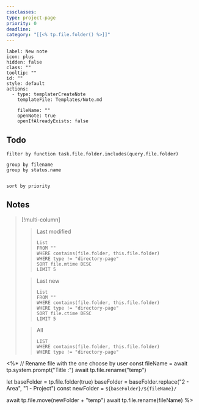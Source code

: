 ```yaml
---
cssclasses: 
type: project-page
priority: 0
deadline: 
category: "[[<% tp.file.folder() %>]]"
---
```

```meta-bind-button
label: New note
icon: plus
hidden: false
class: ""
tooltip: ""
id: ""
style: default
actions:
  - type: templaterCreateNote
    templateFile: Templates/Note.md

    fileName: ""
    openNote: true
    openIfAlreadyExists: false

```
## Todo

```tasks
filter by function task.file.folder.includes(query.file.folder)

group by filename
group by status.name


sort by priority

```

## Notes

> [!multi-column]
> 
>> Last modified
>>```dataview
>>List
>>FROM ""
>>WHERE contains(file.folder, this.file.folder)
>>WHERE type != "directory-page"
>>SORT file.mtime DESC
>>LIMIT 5
>>```
>
>> Last new
>>```dataview
>>List
>>FROM ""
>>WHERE contains(file.folder, this.file.folder)
>>WHERE type != "directory-page"
>>SORT file.ctime DESC
>>LIMIT 5
>>```
>
>> All
>>```dataview
>>LIST
>>WHERE contains(file.folder, this.file.folder)
>>WHERE type != "directory-page"
>>```
<%*
  // Rename file with the one choose by user
  const fileName = await tp.system.prompt("Title :")
  await tp.file.rename("temp")

  let baseFolder = tp.file.folder(true)
  baseFolder = baseFolder.replace("2 - Area", "1 - Project")
  const newFolder = `${baseFolder}/${fileName}/`

  await tp.file.move(newFolder + "temp")
  await tp.file.rename(fileName)
%>